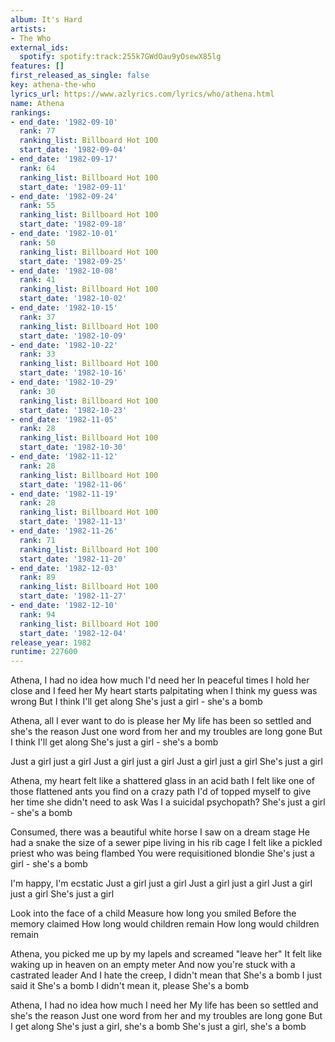 ```yaml
---
album: It's Hard
artists:
- The Who
external_ids:
  spotify: spotify:track:255k7GWdOau9yOsewX85lg
features: []
first_released_as_single: false
key: athena-the-who
lyrics_url: https://www.azlyrics.com/lyrics/who/athena.html
name: Athena
rankings:
- end_date: '1982-09-10'
  rank: 77
  ranking_list: Billboard Hot 100
  start_date: '1982-09-04'
- end_date: '1982-09-17'
  rank: 64
  ranking_list: Billboard Hot 100
  start_date: '1982-09-11'
- end_date: '1982-09-24'
  rank: 55
  ranking_list: Billboard Hot 100
  start_date: '1982-09-18'
- end_date: '1982-10-01'
  rank: 50
  ranking_list: Billboard Hot 100
  start_date: '1982-09-25'
- end_date: '1982-10-08'
  rank: 41
  ranking_list: Billboard Hot 100
  start_date: '1982-10-02'
- end_date: '1982-10-15'
  rank: 37
  ranking_list: Billboard Hot 100
  start_date: '1982-10-09'
- end_date: '1982-10-22'
  rank: 33
  ranking_list: Billboard Hot 100
  start_date: '1982-10-16'
- end_date: '1982-10-29'
  rank: 30
  ranking_list: Billboard Hot 100
  start_date: '1982-10-23'
- end_date: '1982-11-05'
  rank: 28
  ranking_list: Billboard Hot 100
  start_date: '1982-10-30'
- end_date: '1982-11-12'
  rank: 28
  ranking_list: Billboard Hot 100
  start_date: '1982-11-06'
- end_date: '1982-11-19'
  rank: 28
  ranking_list: Billboard Hot 100
  start_date: '1982-11-13'
- end_date: '1982-11-26'
  rank: 71
  ranking_list: Billboard Hot 100
  start_date: '1982-11-20'
- end_date: '1982-12-03'
  rank: 89
  ranking_list: Billboard Hot 100
  start_date: '1982-11-27'
- end_date: '1982-12-10'
  rank: 94
  ranking_list: Billboard Hot 100
  start_date: '1982-12-04'
release_year: 1982
runtime: 227600
---
```

Athena, I had no idea how much I'd need her
In peaceful times I hold her close and I feed her
My heart starts palpitating when I think my guess was wrong
But I think I'll get along
She's just a girl - she's a bomb

Athena, all I ever want to do is please her
My life has been so settled and she's the reason
Just one word from her and my troubles are long gone
But I think I'll get along
She's just a girl - she's a bomb

Just a girl just a girl
Just a girl just a girl
Just a girl just a girl
She's just a girl

Athena, my heart felt like a shattered glass in an acid bath
I felt like one of those flattened ants you find on a crazy path
I'd of topped myself to give her time she didn't need to ask
Was I a suicidal psychopath?
She's just a girl - she's a bomb

Consumed, there was a beautiful white horse I saw on a dream stage
He had a snake the size of a sewer pipe living in his rib cage
I felt like a pickled priest who was being flambed
You were requisitioned blondie
She's just a girl - she's a bomb

I'm happy, I'm ecstatic
Just a girl just a girl
Just a girl just a girl
Just a girl just a girl
She's just a girl

Look into the face of a child
Measure how long you smiled
Before the memory claimed
How long would children remain
How long would children remain

Athena, you picked me up by my lapels and screamed "leave her"
It felt like waking up in heaven on an empty meter
And now you're stuck with a castrated leader
And I hate the creep, I didn't mean that
She's a bomb
I just said it
She's a bomb
I didn't mean it, please
She's a bomb

Athena, I had no idea how much I need her
My life has been so settled and she's the reason
Just one word from her and my troubles are long gone
But I get along
She's just a girl, she's a bomb
She's just a girl, she's a bomb

